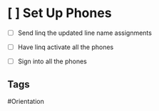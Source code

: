 # [ ] Set Up Phones

- [ ] Send linq the updated line name assignments
- [ ] Have linq activate all the phones
- [ ] Sign into all the phones 



## Tags

#Orientation

